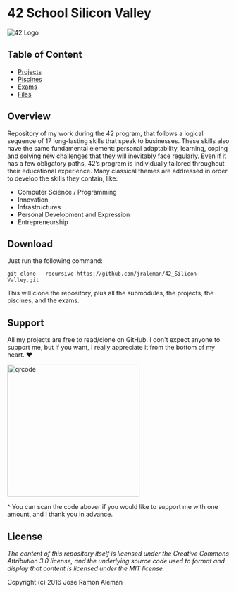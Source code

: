 # 42 School Silicon Valley

![42 Logo](files/resources/42-logo.png)

## Table of Content

* [Projects](projects/)
* [Piscines](piscines/)
* [Exams](exams/)
* [Files](files/)

## Overview

Repository of my work during the 42 program, that follows a logical sequence of
17 long-lasting skills that speak to businesses. These skills also have the same
fundamental element: personal adaptability, learning, coping and solving new
challenges that they will inevitably face regularly. Even if it has a few
obligatory paths, 42’s program is individually tailored throughout their
educational experience. Many classical themes are addressed in order to develop
the skills they contain, like:

* Computer Science / Programming
* Innovation
* Infrastructures
* Personal Development and Expression
* Entrepreneurship

## Download

Just run the following command:

`git clone --recursive https://github.com/jraleman/42_Silicon-Valley.git`

This will clone the repository, plus all the submodules,
the projects, the piscines, and the exams.

## Support

All my projects are free to read/clone on GitHub. I don't expect anyone to support me,
but if you want, I really appreciate it from the bottom of my heart. ❤️

<img alt="qrcode" src="https://user-images.githubusercontent.com/11222980/136663961-d09d6901-8106-4758-aeaa-5883b89c8726.png" style="height: 300px; width: auto;" />

^ You can scan the code abover if you would like to support me with one amount, and I thank you in advance.

## License

*The content of this repository itself is licensed under the Creative Commons
Attribution 3.0 license, and the underlying source code used to format and
display that content is licensed under the MIT license.*

Copyright (c) 2016 Jose Ramon Aleman

